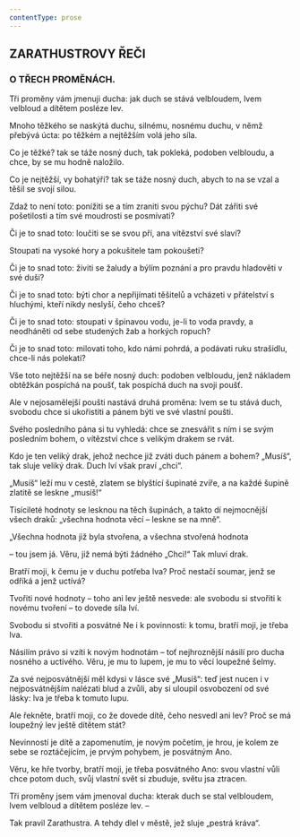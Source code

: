 ```yaml
---
contentType: prose
---
```


## ZARATHUSTROVY ŘEČI

### O TŘECH PROMĚNÁCH.

  

Tři proměny vám jmenuji ducha: jak duch se stává velbloudem, lvem velbloud a dítětem posléze lev. 

Mnoho těžkého se naskýtá duchu, silnému, nosnému duchu, v němž přebývá úcta: po těžkém a nejtěžším volá jeho síla. 

Co je těžké? tak se táže nosný duch, tak pokleká, podoben velbloudu, a chce, by se mu hodně naložilo. 

Co je nejtěžší, vy bohatýři? tak se táže nosný duch, abych to na se vzal a těšil se svojí silou. 

Zdaž to není toto: ponížiti se a tím zraniti svou pýchu? Dát zářiti své pošetilosti a tím své moudrosti se posmívati? 

Či je to snad toto: loučiti se se svou pří, ana vítězství své slaví?

Stoupati na vysoké hory a pokušitele tam pokoušeti? 

Či je to snad toto: živiti se žaludy a býlím poznání a pro pravdu hladověti v své duši? 

Či je to snad toto: býti chor a nepřijímati těšitelů a vcházeti v přátelství s hluchými, kteří nikdy neslyší, čeho chceš?

Či je to snad toto: stoupati v špinavou vodu, je-li to voda pravdy, a neodháněti od sebe studených žab a horkých ropuch? 

Či je to snad toto: milovati toho, kdo námi pohrdá, a podávati ruku strašidlu, chce-li nás polekati? 

Vše toto nejtěžší na se béře nosný duch: podoben velbloudu, jenž nákladem obtěžkán pospíchá na poušť, tak pospíchá duch na svoji poušť.

Ale v nejosamělejší poušti nastává druhá proměna: lvem se tu stává duch, svobodu chce si ukořistiti a pánem býti ve své vlastní poušti.

Svého posledního pána si tu vyhledá: chce se znesvářit s ním i se svým posledním bohem, o vítězství chce s velikým drakem se rvát.

Kdo je ten veliký drak, jehož nechce již zváti duch pánem a bohem? „Musíš“, tak sluje veliký drak. Duch lví však praví „chci“. 

„Musíš“ leží mu v cestě, zlatem se blyštící šupinaté zvíře, a na každé šupině zlatitě se leskne „musíš!“

Tisícileté hodnoty se lesknou na těch šupinách, a takto dí nejmocnější všech draků: „všechna hodnota věcí – leskne se na mně“.

„Všechna hodnota již byla stvořena, a všechna stvořená hodnota

– tou jsem já. Věru, již nemá býti žádného „Chci!“ Tak mluví drak.

Bratří moji, k čemu je v duchu potřeba lva? Proč nestačí soumar, jenž se odříká a jenž uctívá?

Tvořiti nové hodnoty – toho ani lev ještě nesvede: ale svobodu si stvořiti k novému tvoření – to dovede síla lví.

Svobodu si stvořiti a posvátné Ne i k povinnosti: k tomu, bratří moji, je třeba lva.

Násilím právo si vzíti k novým hodnotám – toť nejhroznější násilí pro ducha nosného a uctivého. Věru, je mu to lupem, je mu to věcí loupežné šelmy.

Za své nejposvátnější měl kdysi v lásce své „Musíš“: teď jest nucen i v nejposvátnějším nalézati blud a zvůli, aby si uloupil osvobození od své lásky: lva je třeba k tomuto lupu.

Ale řekněte, bratří moji, co že dovede dítě, čeho nesvedl ani lev? Proč se má loupežný lev ještě dítětem stát?

Nevinností je dítě a zapomenutím, je novým početím, je hrou, je kolem ze sebe se roztáčejícím, je prvým pohybem, je posvátným Ano.

Věru, ke hře tvorby, bratří moji, je třeba posvátného Ano: svou vlastní vůli chce potom duch, svůj vlastní svět si zbuduje, světu jsa ztracen.

Tři proměny jsem vám jmenoval ducha: kterak duch se stal velbloudem, lvem velbloud a dítětem posléze lev. –

  

Tak pravil Zarathustra. A tehdy dlel v městě, jež sluje „pestrá kráva“.
